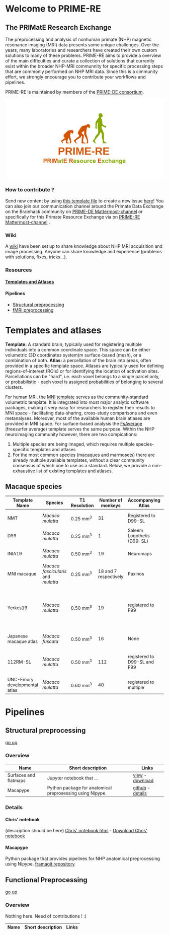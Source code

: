 # Welcome to PRIME-RE
## The PRIMatE Research Exchange

The preprocessing and analysis of nonhuman primate (NHP) magnetic resonance imaging (MRI) data presents some unique challenges. Over the years, many laboratories and researchers have created their own custom solutions to many of these problems. PRIME-RE aims to provide a overview of the main difficulties and curate a collection of solutions that currently exist within the broader NHP-MRI communnity for specific processing steps that are commonly performed on NHP MRI data. Since this is a cimmunity effort, we strongly encourage you to contribute your workflows and pipelines. 

PRIME-RE is maintained by members of the [PRIME-DE consortium](http://fcon_1000.projects.nitrc.org/indi/indiPRIME.html). 

![logo](images/social_preview_image.png)

### How to contribute ?
Send new content by using [this template file](New_Resource_Template.md) to create a new issue [here](https://github.com/PRIME-RE/prime-re.github.io/issues)! You can also join our communication channel around the Primate Data Exchange on the Brainhack community on [PRIME-DE Mattermost-channel](https://mattermost.brainhack.org/brainhack/channels/prime-de) or specifically for this Primate Resource Exchange via on [PRIME-RE Mattermost-channel](https://mattermost.brainhack.org/brainhack/channels/prime-re) .

### Wiki
A [wiki](https://github.com/PRIME-RE/prime-re.github.io/wiki/Structural-preprocessing) have been set up to share knowledge about NHP MRI acquisition and image processing. Anyone can share knowledge and experience (problems with solutions, fixes, tricks...).

<a name="summary"></a> 
### Resources
#### [Templates and Atlases](#atlases)
#### Pipelines
  - [Structural preprocessing](#structpreproc)
  - [fMRI preprocessing](#funcpreproc)


<a name="atlases"></a>
# Templates and atlases
**Template:** A standard brain, typically used for registering multiple individuals into a common coordinate space. This space can be either volumetric (3D coordinates system)m surface-based (mesh), or a combination of both.
**Atlas:** a percellation of the brain into areas, often provided in a specific template space. Atlases are typically used for defining regions-of-interest (ROIs) or for identifying the location of activation sites. Parcellations can be "hard", i.e. each voxel belongs to a single parcel only, or probabilistic - each voxel is assigned probabilities of belonging to several clusters.

For human MRI, the [MNI template](http://www.bic.mni.mcgill.ca/ServicesAtlases/ICBM152NLin2009) serves as the community-standard volumetric template. It is integrated into most major analytic software packages, making it very easy for researchers to register their results to MNI space - facilitating data-sharing, cross-study comparisons and even metanalyses. Moreover, most of the available human brain atlases are provided in MNI space. For surface-based analysis the [FsAverage](https://surfer.nmr.mgh.harvard.edu/fswiki/FsAverage) (freesurfer average) template serves the same purpose.
Within the NHP neuroimaging community however, there are two compications:
1. Multiple species are being imaged, which requires multiple species-specific templates and atlases
2. For the most common species (macaques and marmosets) there are already multiple available templates, without a clear community consensus of which one to use as a standard.
Below, we provide a non-exhaustive list of existing templates and atlases.

## Macaque species

| Template Name | Species | T1 Resolution | Number of monkeys | Accompanying Atlas | Volume format | Surface format | Links |
| --- | --- | --- | --- | --- | --- | --- | --- |
| NMT | _Macaca mulatta_ | 0.25 mm<sup>3</sup> | 31 | Registered to D99-SL | NIFTI | GIFTI | [reference](https://www.ncbi.nlm.nih.gov/pmc/articles/PMC5660669/) - [download](https://github.com/jms290/NMT) |
| D99 | _Macaca mulatta_ | 0.25 mm<sup>3</sup> | 1 | Saleem Logothetis (D99-SL) | NIFTI | GIFTI | [reference](https://www.ncbi.nlm.nih.gov/pmc/articles/PMC6075609/) - [download](https://afni.nimh.nih.gov/Macaque) |
| INIA19 | _Macaca mulatta_ | 0.50 mm<sup>3</sup> | 19 | Neuromaps | NIFTI | GIFTI | [reference](https://www.ncbi.nlm.nih.gov/pmc/articles/PMC3515865/) - [download](https://www.nitrc.org/projects/inia19/https://www.nitrc.org/projects/inia19/) |
| MNI macaque | _Macaca fascicularis_ and _mulatta_ | 0.25 mm<sup>3</sup> | 18 and 7 respectively | Paxinos | MINC and NIFTI | None | [reference](https://www.ncbi.nlm.nih.gov/pubmed/21256229) - [download](http://www.bic.mni.mcgill.ca/ServicesAtlases/Macaque) |
| Yerkes19 | _Macaca mulatta_ | 0.50 mm<sup>3</sup> | 19 | registered to F99 | NIFTI and MGZ | GIFTI and MGZ | [reference 1](https://www.pnas.org/content/115/22/E5183) - [reference 2](https://www.ncbi.nlm.nih.gov/pmc/articles/PMC3500860/) - [download 1](https://balsa.wustl.edu/reference/show/976nz) - [download 2](https://github.com/Washington-University/NHPPipelines) |
| Japanese macaque atlas| _Macaca fuscata_ | 0.50 mm<sup>3</sup> | 16 | None | ANALYZE | None | [reference](https://www.ncbi.nlm.nih.gov/pmc/articles/PMC3221050/) - [download](https://brainatlas.brain.riken.jp/jm/modules/xoonips/listitem.php?index_id=9) |
| 112RM-SL | _Macaca mulatta_ | 0.50 mm<sup>3</sup> | 112 | registered to D99-SL and F99 | NIFTI | None | [reference](https://www.ncbi.nlm.nih.gov/pmc/articles/PMC2659879/) - [download](http://brainmap.wisc.edu/pages) currently unavailable |
| UNC-Emory developmental atlas | _Macaca mulatta_ | 0.60 mm<sup>3</sup> | 40 | registered to multiple | NRRD | None | [reference](https://www.ncbi.nlm.nih.gov/pmc/articles/PMC5222830//) - [download](https://www.nitrc.org/projects/macaque_atlas/) |


<a name="pipelines"></a> 
# Pipelines
<a name="structpreproc"></a> 
## Structural preprocessing
[go up](#summary)
### Overview

| Name | Short description | Links |
| --- | --- | --- |
| Surfaces and flatmaps | Jupyter notebook that ... | [view](structural_preprocessing/surfaces_and_flatmaps_notebook/Surfaces_and_Flatmaps.html) - [download](structural_preprocessing/surfaces_and_flatmaps_notebook/Surfaces_and_Flatmaps.ipynb) |
| Macapype | Python package for anatomical preprosessing using Nipype. | [github](https://framagit.org/mars-hackat2019/anat-mri-pipeline/macapype) - [details](https://github.com/PRIME-RE/prime-re.github.io/issues/7) |

### Details
#### Chris' notebook
(description should be here)
[Chris' notebook html](structural_preprocessing/surfaces_and_flatmaps_notebook/Surfaces_and_Flatmaps.html)  - [Download Chris' notebook](structural_preprocessing/surfaces_and_flatmaps_notebook/Surfaces_and_Flatmaps.ipynb)
#### Macapype
Python package that provides pipelines for NHP anatomical preprocessing using Nipype.
[framagit repository](https://framagit.org/mars-hackat2019/anat-mri-pipeline/macapype)


<a name="funcpreproc"></a>
## Functional Preprocessing
[go up](#summary)
### Overview
Nothing here. Need of contributions ! :)

| Name | Short description | Links |
| --- | --- | --- |

